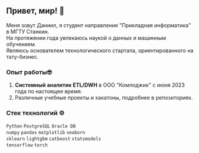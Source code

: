 ## Привет, мир! 👋
Меня зовут Даниил, я студент направления "Прикладная информатика" в МГТУ Станкин.  
На протяжении года увлекаюсь наукой о данных и машинным обучением.  
Являюсь основателем технологического стартапа, ориентированного на тату-бизнес.

### Опыт работы🤓
1. **Системный аналитик ETL/DWH** в ООО "Комлоджик" с июня 2023 года по настоящее время.
3. Различные учебные проекты и хакатоны, подробнее в репозиториях.

### Стек технологий ⚙️
`Python` `PostgreSQL` `Oracle DB`  
`numpy` `pandas` `matplotlib` `seaborn`  
`sklearn` `lightgbm` `catboost` `statsmodels`  
`tensorflow` `torch`
